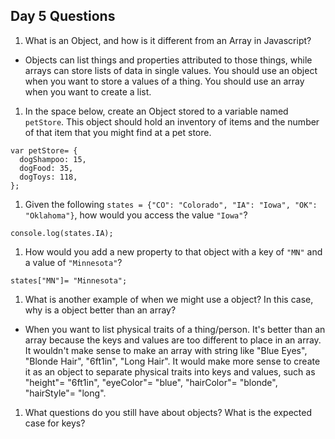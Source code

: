 ## Day 5 Questions

1. What is an Object, and how is it different from an Array in Javascript?
* Objects can list things and properties attributed to those things, while arrays can store lists of data in single values. You should use an object when you want to store a values of a thing. You should use an array when you want to create a list.

1. In the space below, create an Object stored to a variable named `petStore`.  This object should hold an inventory of items and the number of that item that you might find at a pet store.
```
var petStore= {
  dogShampoo: 15,
  dogFood: 35,
  dogToys: 118,
};
```
1. Given the following `states = {"CO": "Colorado", "IA": "Iowa", "OK": "Oklahoma"}`, how would you access the value `"Iowa"`?
```
console.log(states.IA);
```
1. How would you add a new property to that object with a key of `"MN"` and a value of `"Minnesota"`?
```
states["MN"]= "Minnesota";
```
1. What is another example of when we might use a object?  In this case, why is a object better than an array?
* When you want to list physical traits of a thing/person. It's better than an array because the keys and values are too different to place in an array. It wouldn't make sense to make an array with string like "Blue Eyes", "Blonde Hair", "6ft1in", "Long Hair".
It would make more sense to create it as an object to separate physical traits into keys and values, such as "height"= "6ft1in", "eyeColor"= "blue", "hairColor"= "blonde", "hairStyle"= "long".

1. What questions do you still have about objects?
What is the expected case for keys?

